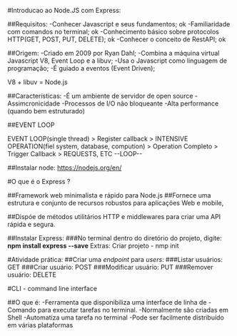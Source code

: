 #Introducao ao Node.JS com Express:

##Requisitos:
-Conhecer Javascript e seus fundamentos; ok
-Familiaridade com comandos no terminal; ok
-Conhecimento básico sobre protocolos HTTP(GET, POST, PUT, DELETE); ok
-Conhecer o conceito de RestAPI; ok

##Origem:
-Criado em 2009 por Ryan Dahl;
-Combina a máquina virtual Javascript V8, Event Loop e a libuv;
-Usa o Javascript como linguagem de programação;
-É guiado a eventos (Event Driven);

V8 + libuv = Node.js

##Características:
-É um ambiente de servidor de open source
-Assimcronicidade
-Processos de I/O não bloqueante
-Alta performance (quando bem estruturado)

##EVENT LOOP

EVENT LOOP(single thread) > Register callback > INTENSIVE OPERATION(fiel system, database, compution) > Operation Completo > Trigger Callback > REQUESTS, ETC  --LOOP--

##Instalar node:
https://nodejs.org/en/

#O que é o Express ?

##Framework web minimalista e rápido para Node.js
##Fornece uma estrutura e conjunto de recursos robustos para aplicações Web e mobile,

##Dispóe de métodos utilitários HTTP e middlewares para criar uma API rápida e segura.

##Instalar Express:
###No terminal dentro do diretório do projeto, digite: **npm install express --save**
Extras:
Criar projeto - nmp init

#Atividade prática:
##Criar uma *endpoint* para *users*:
###Listar usuários: GET
###Criar usuário: POST
###Modificar usuário: PUT
###Remover usuário: DELETE

#CLI - command line interface

##O que é:
-Ferramenta que disponibiliza uma interface de linha de -Comando para executar tarefas no terminal.
-Normalmente são criadas em Shell
-Automatiza uma tarefa no terminal
-Pode ser facilmente distribuído em várias plataformas